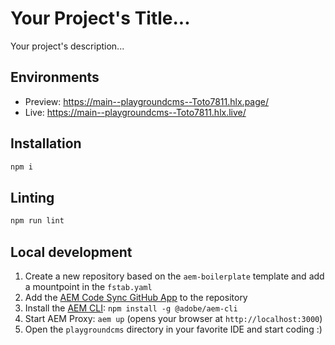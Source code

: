 # Your Project's Title...
Your project's description...

## Environments
- Preview: https://main--playgroundcms--Toto7811.hlx.page/
- Live: https://main--playgroundcms--Toto7811.hlx.live/

## Installation

```sh
npm i
```

## Linting

```sh
npm run lint
```

## Local development

1. Create a new repository based on the `aem-boilerplate` template and add a mountpoint in the `fstab.yaml`
1. Add the [AEM Code Sync GitHub App](https://github.com/apps/aem-code-sync) to the repository
1. Install the [AEM CLI](https://github.com/adobe/helix-cli): `npm install -g @adobe/aem-cli`
1. Start AEM Proxy: `aem up` (opens your browser at `http://localhost:3000`)
1. Open the `playgroundcms` directory in your favorite IDE and start coding :)
